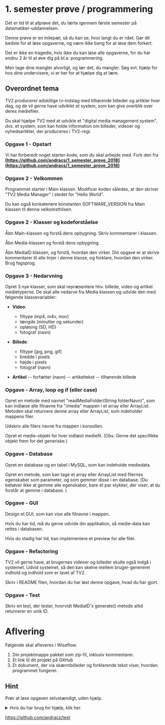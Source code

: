 # 1. semester prøve / programmering

Det er tid til at afprøve det, du lærte igennem første semester på datamatiker-uddannelsen. 

Denne prøve er en milepæl, så du kan se, hvor langt du er nået. Gør dit bedste for at løse opgaverne, og være ikke bang for at løse dem forkert. 

Det er ikke en tragedie, hvis ikke du kan løse alle opgaverne, for du har endnu 2 år til at øve dig på bl.a. programmering.

Men tage dine mangler alvorligt, og lær det, du mangler. Søg evt. hjælp for hos dine undervisere, vi er her for at hjælpe dig at lære. 

## Overordnet tema

TV2 producerer adskillige tv-indslag med tilhørende billeder og artikler hver dag, og de vil gerne have udviklet et system, som kan give overblik over deres mediefiler.

Du skal hjælpe TV2 med at udvikle et "digital media management system", dvs. et system, som kan holde information om billeder, videoer og nyhedsartikler, der produceres i TV2-regi.

### Opgave 1 - Opstart

Vi har forberedt noget starter-kode, som du skal arbejde med. Fork den fra **[https://github.com/andracs/1_semester_prove_2018](https://github.com/andracs/1_semester_prove_2018)**

### Opgave 2 - Velkommen
Programmet starter i Main klassen. Modificer koden således, at den skriver "TV2 Media Manager" i stedet for "Hello World". 

Du kan også konkatenere konstanten SOFTWARE_VERSION fra Main klassen til denne velkomsthilsen.

### Opgave 2 - Klasser og kodeforståelse
Åbn Main-klassen og forstå dens opbygning. Skriv  kommentarer i klassen.

Åbn Media-klassen og forstå dens opbygning.

Åbn MediaID klassen, og forstå, hvordan den virker. Din opgave er at skrive kommentarer til alle linjer i denne klasse, og forklare, hvordan den virker. Brug fagsprog.


### Opgave 3 - Nedarvning
Opret 3 nye klasser, som skal repræsentere hhv. billede, video og artikel medietyperne. De skal alle nedarve fra Media klassen og udvide den med følgende klassevariabler:

- __Video__:
  - filtype (mp4, m4v, mov)
  - længde (minutter og sekunder)
  - opløsing (SD, HD)
  - fotograf (navn)
 
- __Billede__:
  - filtype (jpg, png, gif)
  - bredde i pixels
  - højde i pixels
  - fotograf (navn)
 
- __Artikel__
  -- forfætter (navn)
  -- artikeltekst
  -- tilhørende billede 
  

### Opgave - Array, loop og if (eller case) 
Opret en metode med navnet "readMediaFolder(String folderNavn)", som kan indlæse alle filnavne fra "/media" mappen i et array eller ArrayList. Metoden skal returnere denne array eller ArrayList, som indeholder mappens filer. 

Udskriv alle filers navne fra mappen i konsollen.

Opret et medie-objekt for hver indlæst mediefil. (Obs: Gerne det specifikke objekt frem for det generiske.)

### Opgave - Database
Opret en database og en tabel i MySQL, som kan indeholde mediedata. 

Opret en metode, som kan tage et array eller ArrayList med filernes egenskaber som parameter, og som gemmer disse i en database. (Du behøver ikke at gemme alle egenskaber, bare et par stykker, der viser, at du forstår at gemme i database. )

### Opgave - GUI
Design et GUI, som kan vise alle filnavne i mappen. 

Hvis du har  tid, må du gerne udvide din applikation, så medie-data kan rettes i databasen.

Hvis du stadig har tid, kan implementere et preview for alle filer. 
  
### Opgave - Refactoring 
TV2 vil gerne have, at brugernes videoer og billeder skulle også indgå i systemet. Udvid systemet, så den kan skelne mellem bruger-genereret indhold og indhold som er lavet af TV2. 

Skriv i README filen, hvordan du har løst denne opgave, hvad du har gjort. 

### Opgave - Test
Skriv en test, der tester, hvorvidt MediaID's generate() metode altid returnerer en unik ID. 


# Aflvering 
Følgende skal afleveres i Wiseflow:

1. Din projektmappe pakket som zip-fil, inklusiv kommentarer. 
2. Et link til dit projekt på GitHub
3. Et dokument, der via skærmbilleder og forklarende tekst viser, hvordan programmet fungerer. 










## Hint

Prøv at løse opgaven selvstændigt, uden hjælp.  <details><summary>Hvis du har brug for hjælp, klik her.</summary>
<p>

```python
print("hello world!")
```

</p>
</details>

https://github.com/andracs/test
